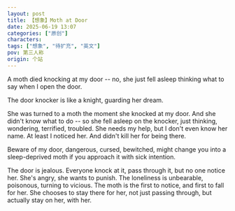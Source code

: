 ```yaml
---
layout: post
title: 【想象】Moth at Door
date: 2025-06-19 13:07
categories: ["原创"]
characters: 
tags: ["想象", "待扩充", "英文"]
pov: 第三人称
origin: 个站
---
```


A moth died knocking at my door -- no, she just fell asleep thinking what to say when I open the door.

The door knocker is like a knight, guarding her dream.

She was turned to a moth the moment she knocked at my door. And she didn't know what to do -- so she fell asleep on the knocker, just thinking, wondering, terrified, troubled. She needs my help, but I don't even know her name. At least I noticed her. And didn't kill her for being there.

Beware of my door, dangerous, cursed, bewitched, might change you into a sleep-deprived moth if you approach it with sick intention.

The door is jealous. Everyone knock at it, pass through it, but no one notice her. She's angry, she wants to punish. The loneliness is unbearable, poisonous, turning to vicious. The moth is the first to notice, and first to fall for her. She chooses to stay there for her, not just passing through, but actually stay on her, with her.
